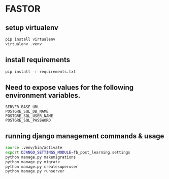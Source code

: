 # FASTOR


## setup virtualenv

```sh
pip install virtualenv
virtualenv .venv
```

## install requirements

```bash
pip install -r requirements.txt
```

## Need to expose values for the following environment variables.
```commandline
SERVER_BASE_URL
POSTGRE_SQL_DB_NAME
POSTGRE_SQL_USER_NAME
POSTGRE_SQL_PASSWORD
```
## running django management commands & usage

```sh
source .venv/bin/activate
export DJANGO_SETTINGS_MODULE=fb_post_learning.settings
python manage.py makemigrations
python manage.py migrate
python manage.py createsuperuser
python manage.py runserver
```